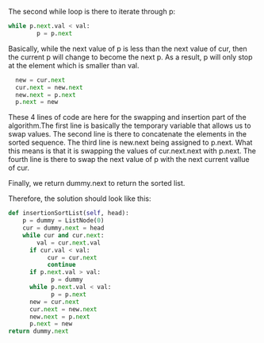 The second while loop is there to iterate through p:

```python
while p.next.val < val:
        p = p.next
```

Basically, while the next value of p is less than the next value of cur, then the current p will change to become the next p. As a result, p will only stop at the element which is smaller than val.

```python
  new = cur.next
  cur.next = new.next
  new.next = p.next
  p.next = new
```

These 4 lines of code are here for the swapping and insertion part of the algorithm.The first line is basically the temporary variable that allows us to swap values. The second line is there to concatenate the elements in the sorted sequence. The third line is new.next being assigned to p.next. What this means is that it is swapping the values of cur.next.next with p.next. The fourth line is there to swap the next value of p with the next current vallue of cur. 

Finally, we return dummy.next to return the sorted list. 

Therefore, the solution should look like this:

```python
def insertionSortList(self, head):
    p = dummy = ListNode(0)
    cur = dummy.next = head
    while cur and cur.next:
    	val = cur.next.val
      if cur.val < val:
           cur = cur.next
           continue
      if p.next.val > val:
            p = dummy
      while p.next.val < val:
            p = p.next
      new = cur.next
      cur.next = new.next
      new.next = p.next
      p.next = new
return dummy.next
```

